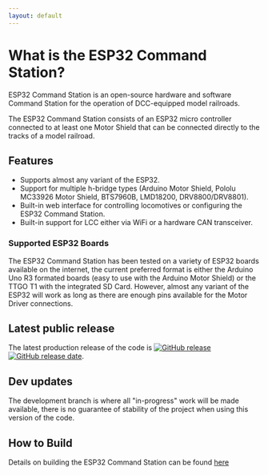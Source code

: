 ```yaml
---
layout: default
---
```


# What is the ESP32 Command Station?
ESP32 Command Station is an open-source hardware and software Command Station for the operation of DCC-equipped model railroads.

The ESP32 Command Station consists of an ESP32 micro controller connected to at least one Motor Shield that can be connected directly to the tracks of a model railroad.

## Features

* Supports almost any variant of the ESP32.
* Support for multiple h-bridge types (Arduino Motor Shield, Pololu MC33926 Motor Shield, BTS7960B, LMD18200, DRV8800/DRV8801).
* Built-in web interface for controlling locomotives or configuring the ESP32 Command Station.
* Built-in support for LCC either via WiFi or a hardware CAN transceiver.

### Supported ESP32 Boards
The ESP32 Command Station has been tested on a variety of ESP32 boards available on the internet, the current preferred format is either the Arduino Uno R3 formated boards (easy to use with the Arduino Motor Shield) or the TTGO T1 with the integrated SD Card. However, almost any variant of the ESP32 will work as long as there are enough pins available for the Motor Driver connections.

## Latest public release
The latest production release of the code is [![GitHub release](https://img.shields.io/github/release/atanisoft/ESP32CommandStation.svg)](https://github.com/atanisoft/ESP32CommandStation/releases) [![GitHub release date](https://img.shields.io/github/release-date/atanisoft/ESP32CommandStation.svg)](https://github.com/atanisoft/ESP32CommandStation/releases).

## Dev updates
The development branch is where all "in-progress" work will be made available, there is no guarantee of stability of the project when using this version of the code.

## How to Build
Details on building the ESP32 Command Station can be found [here](https://github.com/atanisoft/ESP32CommandStation/blob/master/docs/configuring.md)
